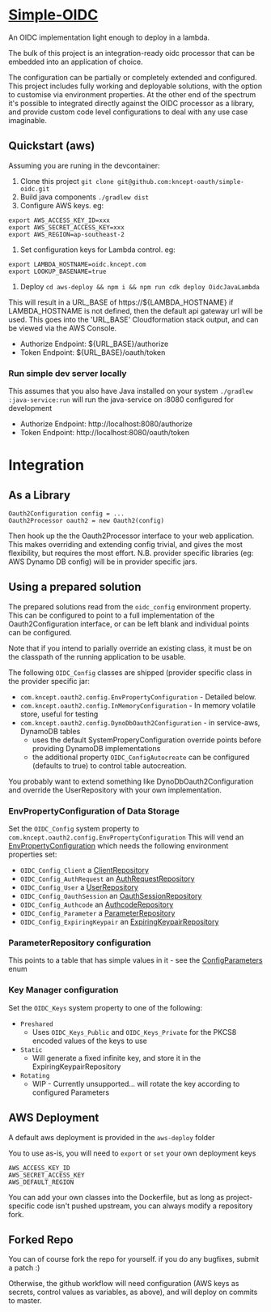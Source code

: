 # [Simple-OIDC](https://github.com/kncept-oauth/simple-oidc)
An OIDC implementation light enough to deploy in a lambda.

The bulk of this project is an integration-ready oidc processor that can be
embedded into an application of choice.

The configuration can be partially or completely extended and configured.
This project includes fully working and deployable solutions, with the option
to customise via environment properties. At the other end of the spectrum
it's possible to integrated directly against the OIDC processor as a library,
and provide custom code level configurations to deal with any use case imaginable.

## Quickstart (aws)
Assuming you are runing in the devcontainer:
1. Clone this project `git clone git@github.com:kncept-oauth/simple-oidc.git`
1. Build java components `./gradlew dist`
1. Configure AWS keys. eg:
  ```
  export AWS_ACCESS_KEY_ID=xxx
  export AWS_SECRET_ACCESS_KEY=xxx
  export AWS_REGION=ap-southeast-2
  ```
1. Set configuration keys for Lambda control. eg:
  ```
  export LAMBDA_HOSTNAME=oidc.kncept.com
  export LOOKUP_BASENAME=true
  ```
1. Deploy `cd aws-deploy && npm i && npm run cdk deploy OidcJavaLambda`

This will result in a URL_BASE of https://${LAMBDA_HOSTNAME}
if LAMBDA_HOSTNAME is not defined, then the default api gateway url will be used.
This goes into the 'URL_BASE' Cloudformation stack output, and can be viewed via the AWS Console.
- Authorize Endpoint: ${URL_BASE}/authorize
- Token Endpoint: ${URL_BASE}/oauth/token

### Run simple dev server locally
This assumes that you also have Java installed on your system
`./gradlew :java-service:run` will run the java-service on :8080 configured for development
- Authorize Endpoint: http://localhost:8080/authorize
- Token Endpoint: http://localhost:8080/oauth/token


# Integration

## As a Library
    Oauth2Configuration config = ...
    Oauth2Processor oauth2 = new Oauth2(config)
Then hook up the the Oauth2Processor interface to your web application.
This makes overriding and extending config trivial, and gives the most flexibility, but requires the most effort.
N.B. provider specific libraries (eg: AWS Dynamo DB config) will be in provider specific jars.

## Using a prepared solution
The prepared solutions read from the `oidc_config` environment property.
This can be configured to point to a full implementation of the Oauth2Configuration
interface, or can be left blank and individual points can be configured.

Note that if you intend to parially override an existing class, it must be on the
classpath of the running application to be usable.

The following `OIDC_Config` classes are shipped (provider specific class in the provider specific jar:
- `com.kncept.oauth2.config.EnvPropertyConfiguration` - Detailed below.
- `com.kncept.oauth2.config.InMemoryConfiguration` - In memory volatile store, useful for testing
- `com.kncept.oauth2.config.DynoDbOauth2Configuration` - in service-aws, DynamoDB tables
  - uses the default SystemProperyConfiguration override points before providing DynamoDB implementations
  - the additional property `OIDC_ConfigAutocreate` can be configured (defaults to true) to control table autocreation. 

You probably want to extend something like DynoDbOauth2Configuration and override the UserRepository
with your own implementation.

### EnvPropertyConfiguration of Data Storage
Set the `OIDC_Config` system property to `com.kncept.oauth2.config.EnvPropertyConfiguration`
This will vend an [EnvPropertyConfiguration](service-implementation/src/main/java/com/kncept/oauth2/config/SystemProperyConfiguration.java)
which needs the following environment properties set:
  -  `OIDC_Config_Client` a [ClientRepository](service-interfaces/src/main/java/com/kncept/oauth2/config/client/ClientRepository.java)
  - `OIDC_Config_AuthRequest` an [AuthRequestRepository](service-interfaces/src/main/java/com/kncept/oauth2/config/authrequest/AuthRequestRepository.java)
   - `OIDC_Config_User` a [UserRepository](service-interfaces/src/main/java/com/kncept/oauth2/config/user/UserRepository.java)
   - `OIDC_Config_OauthSession` an [OauthSessionRepository](service-interfaces/src/main/java/com/kncept/oauth2/config/session/OauthSessionRepository.java)
   - `OIDC_Config_Authcode` an [AuthcodeRepository](service-interfaces/src/main/java/com/kncept/oauth2/config/authcode/AuthcodeRepository.java)
   - `OIDC_Config_Parameter` a [ParameterRepository](service-interfaces/src/main/java/com/kncept/oauth2/config/parameter/ParameterRepository.java)
   - `OIDC_Config_ExpiringKeypair` an [ExpiringKeypairRepository](service-interfaces/src/main/java/com/kncept/oauth2/config/crypto/ExpiringKeypairRepository.java)

### ParameterRepository configuration
This points to a table that has simple values in it - see the [ConfigParameters](service-interfaces/src/main/java/com/kncept/oauth2/config/parameter/ConfigParameters.java) enum

### Key Manager configuration
Set the `OIDC_Keys` system property to one of the following:
  - `Preshared`
    - Uses `OIDC_Keys_Public` and `OIDC_Keys_Private` for the PKCS8 encoded values of the keys to use
  - `Static`
    - Will generate a fixed infinite key, and store it in the ExpiringKeypairRepository
  - `Rotating`
    - WIP - Currently unsupported... will rotate the key according to configured Parameters


## AWS Deployment
A default aws deployment is provided in the `aws-deploy` folder

You to use as-is, you will need to `export` or `set` your own deployment keys

    AWS_ACCESS_KEY_ID
    AWS_SECRET_ACCESS_KEY
    AWS_DEFAULT_REGION

You can add your own classes into the Dockerfile, but as long as project-specific code
isn't pushed upstream, you can always modify a repository fork.

## Forked Repo

You can of course fork the repo for yourself.
if you do any bugfixes, submit a patch :)

Otherwise, the github workflow will need configuration (AWS keys as secrets, control values as variables, as above), and will deploy on commits to master.

